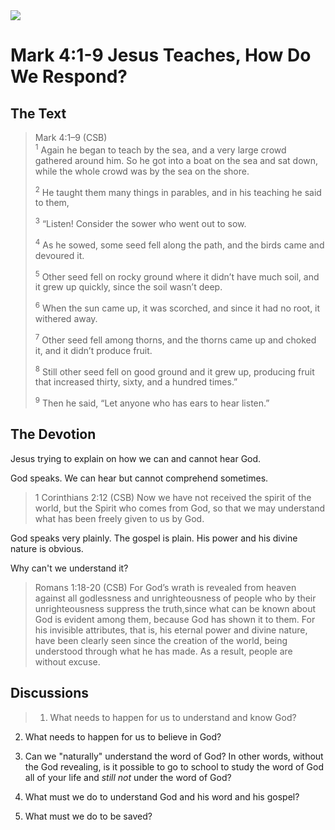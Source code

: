 <img class="intro-right" src="/images/art-mark.jpg">

# Mark 4:1-9 Jesus Teaches, How Do We Respond?

## The Text

>Mark 4:1–9 (CSB)  
><sup>1</sup> Again he began to teach by the sea, and a very large crowd gathered around him. So he got into a boat on the sea and sat down, while the whole crowd was by the sea on the shore. 
>
><sup>2</sup> He taught them many things in parables, and in his teaching he said to them, 
>
><sup>3</sup> “Listen! Consider the sower who went out to sow. 
>
><sup>4</sup> As he sowed, some seed fell along the path, and the birds came and devoured it. 
>
><sup>5</sup> Other seed fell on rocky ground where it didn’t have much soil, and it grew up quickly, since the soil wasn’t deep. 
>
><sup>6</sup> When the sun came up, it was scorched, and since it had no root, it withered away. 
>
><sup>7</sup> Other seed fell among thorns, and the thorns came up and choked it, and it didn’t produce fruit. 
>
><sup>8</sup> Still other seed fell on good ground and it grew up, producing fruit that increased thirty, sixty, and a hundred times.” 
>
><sup>9</sup> Then he said, “Let anyone who has ears to hear listen.”

## The Devotion

Jesus trying to explain on how we can and cannot hear God.

God speaks. We can hear but cannot comprehend sometimes.

>1 Corinthians 2:12 (CSB) Now we have not received the spirit of the world, but the Spirit who comes from God, so that we may understand what has been freely given to us by God.

God speaks very plainly. The gospel is plain. His power and his divine nature is obvious.

Why can't we understand it?

>Romans 1:18-20 (CSB) For God’s wrath is revealed from heaven against all godlessness and unrighteousness of people who by their unrighteousness suppress the truth,since what can be known about God is evident among them, because God has shown it to them. For his invisible attributes, that is, his eternal power and divine nature, have been clearly seen since the creation of the world, being understood through what he has made. As a result, people are without excuse.

## Discussions

>1. What needs to happen for us to understand and know God?

2. What needs to happen for us to believe in God?

3. Can we "naturally" understand the word of God? In other words, without the God revealing, is it possible to go to school to study the word of God all of your life and *still not* under the word of God?

4. What must we do to understand God and his word and his gospel?

5. What must we do to be saved?
